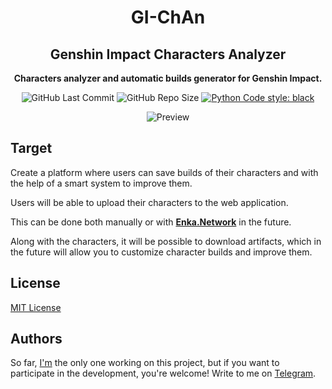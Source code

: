 <div align="center">
    <h1>
        <b>GI-ChAn</b>
    </h1>
    <h2>
        Genshin Impact Characters Analyzer
    </h2>
    <p>
        <b>Characters analyzer and automatic builds generator for Genshin Impact.</b>
    </p>
    <img alt="GitHub Last Commit" src="https://img.shields.io/github/last-commit/alex6712/GI-ChAn?logo=GitHub">
    <img alt="GitHub Repo Size" src="https://img.shields.io/github/repo-size/alex6712/GI-ChAn?logo=GitHub">
    <a href="https://github.com/psf/black">
        <img alt="Python Code style: black" src="https://img.shields.io/badge/python%20code%20style-black-000000.svg">
    </a>
    <p>
        
![Preview](https://repository-images.githubusercontent.com/670568622/a8db9ebe-8821-4705-8896-3b748666b888)

</p>
</div>

## Target

Create a platform where users can save builds of their
characters and with the help of a smart system to improve them.

Users will be able to upload their characters to the web application.

This can be done both manually or with 
[**Enka.Network**](https://enka.network)
in the future.

Along with the characters, it will be possible to download artifacts, 
which in the future will allow you to customize character builds 
and improve them.

## License

[MIT License](https://github.com/alex6712/gi-characters-analyzer/blob/master/LICENSE.md)

## Authors
So far, [I'm](https://github.com/alex6712) the only one 
working on this project, but if you want to participate 
in the development, you're welcome!
Write to me on [Telegram](https://t.me/Eclipse6712).
